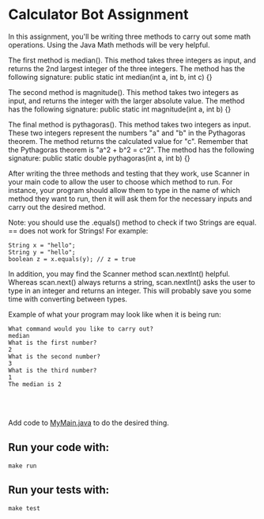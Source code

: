 # Calculator Bot Assignment

In this assignment, you'll be writing three methods to carry out some math operations. Using the Java Math methods will be very helpful.

The first method is median(). This method takes three integers as input, and returns the 2nd largest integer of the three integers. The method has the following signature: public static int median(int a, int b, int c) {}

The second method is magnitude(). This method takes two integers as input, and returns the integer with the larger absolute value. The method has the following signature: public static int magnitude(int a, int b) {}

The final method is pythagoras(). This method takes two integers as input. These two integers represent the numbers "a" and "b" in the Pythagoras theorem. The method returns the calculated value for "c". Remember that the Pythagoras theorem is "a^2 + b^2 = c^2". The method has the following signature: public static double pythagoras(int a, int b) {}

After writing the three methods and testing that they work, use Scanner in your main code to allow the user to choose which method to run. For instance, your program should allow them to type in the name of which method they want to run, then it will ask them for the necessary inputs and carry out the desired method. 

Note: you should use the .equals() method to check if two Strings are equal. == does not work for Strings! For example:
```shell script
String x = "hello";
String y = "hello";
boolean z = x.equals(y); // z = true
```

In addition, you may find the Scanner method scan.nextInt() helpful. Whereas scan.next() always returns a string, scan.nextInt() asks the user to type in an integer and returns an integer. This will probably save you some time with converting between types. 

Example of what your program may look like when it is being run:
```shell script
What command would you like to carry out?
median
What is the first number?
2
What is the second number?
3
What is the third number?
1
The median is 2
```

<br />
<br />

Add code to [MyMain.java](src/main/java/MyMain.java) to do the desired thing.

## Run your code with:
```shell script
make run
```

## Run your tests with:
```shell script
make test
```